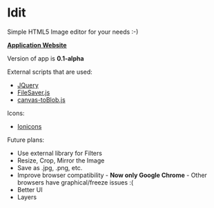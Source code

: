 # Idit
Simple HTML5 Image editor for your needs :-)

**[Application Website](http://idit.captainjkob.tk)**

Version of app is **0.1-alpha**

External scripts that are used:
* [JQuery](http://jquery.com/download/)
* [FileSaver.js](https://github.com/eligrey/FileSaver.js/)
* [canvas-toBlob.js](https://github.com/eligrey/canvas-toBlob.js)

Icons:
* [Ionicons](http://ionicons.com/) 

Future plans:
* Use external library for Filters
* Resize, Crop, Mirror the Image
* Save as .jpg, .png, etc.
* Improve browser compatibility - **Now only Google Chrome** - Other browsers have graphical/freeze issues :(
* Better UI
* Layers
